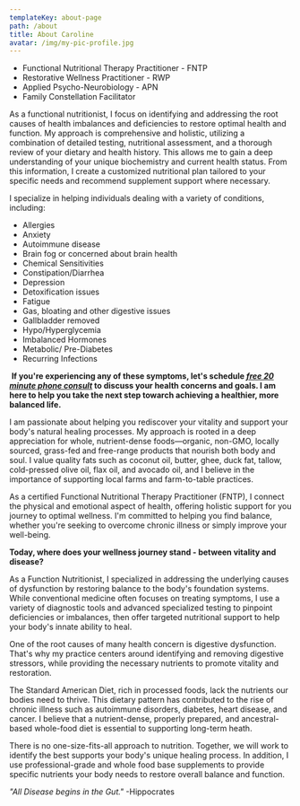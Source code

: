 ```yaml
---
templateKey: about-page
path: /about
title: About Caroline
avatar: /img/my-pic-profile.jpg
---
```

* Functional Nutritional Therapy Practitioner - FNTP
* Restorative Wellness Practitioner - RWP
* Applied Psycho-Neurobiology - APN
* Family Constellation Facilitator
          

As a functional nutritionist, I focus on identifying and addressing the root causes of health imbalances and deficiencies to restore optimal health and function.  My approach is comprehensive and holistic, utilizing a combination of detailed testing, nutritional assessment, and a thorough review of your dietary and health history.  This allows me to gain a deep understanding of your unique biochemistry and current health status.  From this information, I create a customized nutritional plan tailored to your specific needs and recommend supplement support where necessary.

I specialize in helping individuals dealing with a variety of conditions, including:

* Allergies
* Anxiety
* Autoimmune disease
* Brain fog or concerned about brain health
* Chemical Sensitivities
* Constipation/Diarrhea
* Depression
* Detoxification issues
* Fatigue
* Gas, bloating and other digestive issues
* Gallbladder removed
* Hypo/Hyperglycemia
* Imbalanced Hormones
* Metabolic/ Pre-Diabetes
* Recurring Infections

​
**If you're experiencing any of these symptoms, let's schedule *[free 20 minute phone consult](/services)* to discuss your health concerns and goals.  I am here to help you take the next step towarch achieving a healthier, more balanced life.**

I am passionate about helping you rediscover your vitality and support your body's natural healing processes.  My approach is rooted in a deep appreciation for whole, nutrient-dense foods—organic, non-GMO, locally sourced, grass-fed and free-range products that nourish both body and soul.  I value quality fats such as coconut oil, butter, ghee, duck fat, tallow, cold-pressed olive oil, flax oil, and avocado oil, and I believe in the importance of supporting local farms and farm-to-table practices.

As a certified Functional Nutritional Therapy Practitioner (FNTP), I connect the physical and emotional aspect of health, offering holistic support for you journey to optimal wellness. I'm committed to helping you find balance, whether you're seeking to overcome chronic illness or simply improve your well-being.

**T﻿oday, where does your wellness journey stand - between vitality and disease?**

As a Function Nutritionist, I specialized in addressing the underlying causes of dysfunction by restoring balance to the body's foundation systems.  While conventional medicine often focuses on treating symptoms, I use a variety of diagnostic tools and advanced specialized testing to pinpoint deficiencies or imbalances, then offer targeted nutritional support to help your body's innate ability to heal.

One of the root causes of many health concern is digestive dysfunction.  That's why my practice centers around identifying and removing digestive stressors, while providing the necessary nutrients to promote vitality and restoration.

The Standard American Diet, rich in processed foods, lack the nutrients our bodies need to thrive.  This dietary pattern has contributed to the rise of chronic illness such as autoimmune disorders, diabetes, heart disease, and cancer.  I believe that a nutrient-dense, properly prepared, and ancestral-based whole-food diet is essential to supporting long-term heath.

There is no one-size-fits-all approach to nutrition.  Together, we will work to identify the best supports your body's unique healing process.  In addition, I use professional-grade and whole food base supplements to provide specific nutrients your body needs to restore overall balance and function.

*​"All Disease begins in the Gut."* -Hippocrates